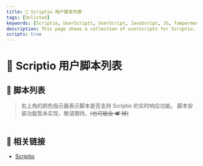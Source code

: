 ```yaml
---
title: 📄 Scriptio 用户脚本列表
tags: [Unlisted]
keywords: [Scriptio, UserScripts, UserScript, JavaScript, JS, Tampermonkey, QQNT, 用户脚本]
description: This page shows a collection of userscripts for Scriptio.
scripts: true
---
```


<style>
    #userscripts {
        display: grid;
        grid-template-columns: repeat(auto-fill, minmax(300px, 1fr));
        gap: 1em;
        div {
            padding: 0;
        }
        > .card {
            display: flex;
            flex-direction: column;
            justify-content: space-between;
            padding: 1em;
            border: 1px solid var(--border-dim);
            border-radius: 5px;
            background-color: var(--background);
            transition: border-color 0.25s, background-color 0.25s;
            &:hover {
                border-color: var(--link);
                background-color: var(--code-bg);
            }
            .single-line {
                white-space: nowrap;
                overflow: hidden;
                text-overflow: ellipsis;
            }
            > .up {
                > h3 {
                    display: flex;
                    justify-content: space-between;
                    align-items: center;
                    margin: 0;
                    > .name {
                        color: var(--link);
                        text-decoration: none;
                    }
                     &::after { /* Reactive indicator */
                        font-size: 0.8em;
                        border-radius: 4px;
                        margin-left: 0.5em;
                        padding: 2px;
                        opacity: 0.8;
                    }
                    &[data-reactive="true"]::after {
                        content: "🟢";
                    }
                    &[data-reactive="false"]::after {
                        content: "🔴";
                    }
                    &[data-reactive="null"]::after {
                        content: "⚪";
                    }
                }
                > .description {
                    margin-top: 0.5em;
                    font-size: 0.9em;
                    color: #6c757d;
                }
            }
            > .down {
                display: flex;
                justify-content: space-between;
                align-items: center;
                > .author {
                    color: var(--link);
                    text-decoration: none;
                    &::before {
                        content: "@";
                    }
                }
                > .buttons {
                    white-space: nowrap;
                    > .install {
                        display: none; /* Not implemented */
                    }
                    > .download, .install {
                        padding: 0.3em 0.6em;
                        border: 1px solid var(--link);
                        border-radius: 5px;
                        color: var(--link);
                        text-decoration: none;
                        text-wrap: nowrap;
                        transition: background-color 0.25s, color 0.25s;
                        &:hover {
                            background-color: var(--link);
                            color: white;
                        }
                    }
                }
            }
        }
    }
</style>
<template id="userscript-template">
    <div class="card">
        <div class="up">
            <h3>
                <a class="name single-line" href="javascript:void(0);">用户脚本</a>
            </h3>
            <p class="description single-line" title="">说明</p>
        </div>
        <div class="down">
            <a class="author single-line" href="javascript:void(0);">作者</a>
            <div class="buttons">
                <a class="download" target="_blank" title="下载此脚本" download>下载</a>
                <a class="install" title="安装此脚本">安装</a>
            </div>
        </div>
    </div>
</template>

# 📄 Scriptio 用户脚本列表

## 📜 脚本列表

> 右上角的颜色指示器表示脚本是否支持 Scriptio 的实时响应功能。
> 脚本安装功能暂未实现，敬请期待。~~(也可能会 🕊️ 掉)~~

<div id="userscripts"></div>

## 🔗 相关链接

- [Scriptio](https://github.com/PRO-2684/Scriptio/)

<!-- - [Protocio](https://github.com/PRO-2684/protocio/) -->
